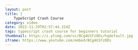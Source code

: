 ```yaml
---
layout: post
title: |
    TypeScript Crash Course
category: video
date: 2022-11-29T02:57:44.224Z
tags: typescript crash course for beginners tutorial
thumbnail: https://i.ytimg.com/vi/BCg4U1FzODs/hqdefault.jpg
iframe: https://www.youtube.com/embed/BCg4U1FzODs
---
```

